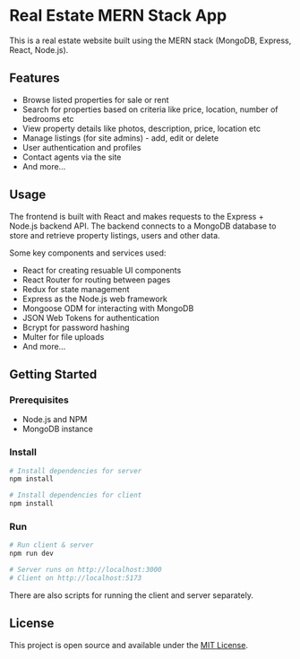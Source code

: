 # Real Estate MERN Stack App

This is a real estate website built using the MERN stack (MongoDB, Express, React, Node.js). 

## Features

- Browse listed properties for sale or rent
- Search for properties based on criteria like price, location, number of bedrooms etc
- View property details like photos, description, price, location etc
- Manage listings (for site admins) - add, edit or delete 
- User authentication and profiles
- Contact agents via the site
- And more...

## Usage

The frontend is built with React and makes requests to the Express + Node.js backend API. The backend connects to a MongoDB database to store and retrieve property listings, users and other data.

Some key components and services used:

- React for creating resuable UI components
- React Router for routing between pages 
- Redux for state management
- Express as the Node.js web framework
- Mongoose ODM for interacting with MongoDB
- JSON Web Tokens for authentication
- Bcrypt for password hashing
- Multer for file uploads 
- And more...

## Getting Started

### Prerequisites

- Node.js and NPM
- MongoDB instance

### Install

```bash
# Install dependencies for server
npm install

# Install dependencies for client
npm install
```

### Run

```bash
# Run client & server 
npm run dev

# Server runs on http://localhost:3000
# Client on http://localhost:5173
```

There are also scripts for running the client and server separately.

## License

This project is open source and available under the [MIT License](LICENSE).

